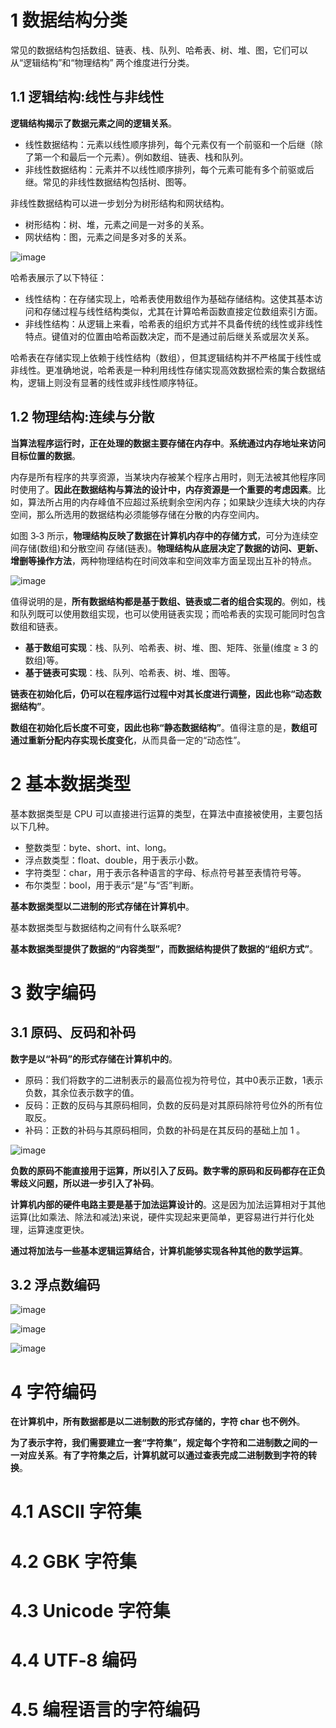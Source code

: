 # 1 数据结构分类
常见的数据结构包括数组、链表、栈、队列、哈希表、树、堆、图，它们可以从“逻辑结构”和“物理结构” 两个维度进行分类。

## 1.1 逻辑结构:线性与非线性
**逻辑结构揭示了数据元素之间的逻辑关系**。
- 线性数据结构：元素以线性顺序排列，每个元素仅有一个前驱和一个后继（除了第一个和最后一个元素）。例如数组、链表、栈和队列。
- 非线性数据结构：元素并不以线性顺序排列，每个元素可能有多个前驱或后继。常见的非线性数据结构包括树、图等。

非线性数据结构可以进一步划分为树形结构和网状结构。
- 树形结构：树、堆，元素之间是一对多的关系。
- 网状结构：图，元素之间是多对多的关系。

![image](https://github.com/user-attachments/assets/789e63ac-6247-4542-b13b-b0c3ea4f30c4)

哈希表展示了以下特征：
- 线性结构：在存储实现上，哈希表使用数组作为基础存储结构。这使其基本访问和存储过程与线性结构类似，尤其在计算哈希函数直接定位数组索引方面。
- 非线性结构：从逻辑上来看，哈希表的组织方式并不具备传统的线性或非线性特点。键值对的位置由哈希函数决定，而不是通过前后继关系或层次关系。

哈希表在存储实现上依赖于线性结构（数组），但其逻辑结构并不严格属于线性或非线性。更准确地说，哈希表是一种利用线性存储实现高效数据检索的集合数据结构，逻辑上则没有显著的线性或非线性顺序特征。

## 1.2 物理结构:连续与分散
**当算法程序运行时，正在处理的数据主要存储在内存中**。**系统通过内存地址来访问目标位置的数据**。

内存是所有程序的共享资源，当某块内存被某个程序占用时，则无法被其他程序同时使用了。**因此在数据结构与算法的设计中，内存资源是一个重要的考虑因素**。比如，算法所占用的内存峰值不应超过系统剩余空闲内存；如果缺少连续大块的内存空间，那么所选用的数据结构必须能够存储在分散的内存空间内。

如图 3‐3 所示，**物理结构反映了数据在计算机内存中的存储方式**，可分为连续空间存储(数组)和分散空间 存储(链表)。**物理结构从底层决定了数据的访问、更新、增删等操作方法**，两种物理结构在时间效率和空间效率方面呈现出互补的特点。

![image](https://github.com/user-attachments/assets/a2de79eb-4931-4711-816a-cff5d2ae813f)

值得说明的是，**所有数据结构都是基于数组、链表或二者的组合实现的**。例如，栈和队列既可以使用数组实现，也可以使用链表实现；而哈希表的实现可能同时包含数组和链表。
- **基于数组可实现**：栈、队列、哈希表、树、堆、图、矩阵、张量(维度 ≥ 3 的数组)等。
- **基于链表可实现**：栈、队列、哈希表、树、堆、图等。

**链表在初始化后，仍可以在程序运行过程中对其长度进行调整，因此也称“动态数据结构”**。

**数组在初始化后长度不可变，因此也称“静态数据结构”**。值得注意的是，**数组可通过重新分配内存实现长度变化**，从而具备一定的“动态性”。

# 2 基本数据类型
基本数据类型是 CPU 可以直接进行运算的类型，在算法中直接被使用，主要包括以下几种。
- 整数类型：byte、short、int、long。
- 浮点数类型：float、double，用于表示小数。
- 字符类型：char，用于表示各种语言的字母、标点符号甚至表情符号等。
- 布尔类型：bool，用于表示“是”与“否”判断。

**基本数据类型以二进制的形式存储在计算机中**。

基本数据类型与数据结构之间有什么联系呢?

**基本数据类型提供了数据的“内容类型”，而数据结构提供了数据的“组织方式”**。

# 3 数字编码
## 3.1 原码、反码和补码
**数字是以“补码”的形式存储在计算机中的**。
- 原码：我们将数字的二进制表示的最高位视为符号位，其中0表示正数，1表示负数，其余位表示数字的值。
- 反码：正数的反码与其原码相同，负数的反码是对其原码除符号位外的所有位取反。
- 补码：正数的补码与其原码相同，负数的补码是在其反码的基础上加 1 。

![image](https://github.com/user-attachments/assets/5d19727b-66c0-4e15-95bb-009ccbe9e999)

**负数的原码不能直接用于运算，所以引入了反码。数字零的原码和反码都存在正负零歧义问题，所以进一步引入了补码**。

**计算机内部的硬件电路主要是基于加法运算设计的**。这是因为加法运算相对于其他运算(比如乘法、除法和减法)来说，硬件实现起来更简单，更容易进行并行化处理，运算速度更快。

**通过将加法与一些基本逻辑运算结合，计算机能够实现各种其他的数学运算**。

## 3.2 浮点数编码
![image](https://github.com/user-attachments/assets/b8abf106-4660-4841-912b-3f10a3886840)

![image](https://github.com/user-attachments/assets/1f8ec2ae-1153-436a-8ed5-7896bc93d842)

![image](https://github.com/user-attachments/assets/87f7cf24-73fd-4106-8152-cd0492f42b61)

# 4 字符编码
**在计算机中，所有数据都是以二进制数的形式存储的，字符 char 也不例外**。

**为了表示字符，我们需要建立一套“字符集”，规定每个字符和二进制数之间的一一对应关系**。**有了字符集之后，计算机就可以通过查表完成二进制数到字符的转换**。

# 4.1 ASCII 字符集

# 4.2 GBK 字符集

# 4.3 Unicode 字符集

# 4.4 UTF‐8 编码

# 4.5 编程语言的字符编码
